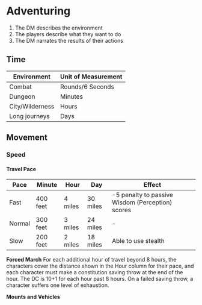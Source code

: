 #  Adventuring

1. The DM describes the environment
2. The players describe what they want to do
3. The DM narrates the results of their actions

## Time
| Environment     	| Unit of Measurement 	|
|-----------------	|---------------------	|
| Combat          	| Rounds/6 Seconds    	|
| Dungeon         	| Minutes             	|
| City/Wilderness 	| Hours               	|
| Long journeys   	| Days                	|

## Movement

### Speed

#### Travel Pace
| Pace   	| Minute   	| Hour    	| Day      	| Effect                                           	|
|--------	|----------	|---------	|----------	|--------------------------------------------------	|
| Fast   	| 400 feet 	| 4 miles 	| 30 miles 	| -5 penalty to passive Wisdom (Perception) scores 	|
| Normal 	| 300 feet 	| 3 miles 	| 24 miles 	| -                                                	|
| Slow   	| 200 feet 	| 2 miles 	| 18 miles 	| Able to use stealth                              	|

**Forced March** For each additional hour of travel beyond 8 hours, the characters cover the distance shown in the Hour column for their pace, and each character must make a constitution saving throw at the end of the hour. The DC is 10+1 for each hour past 8 hours. On a failed saving throw, a character suffers one level of exhaustion.

**Mounts and Vehicles** 

